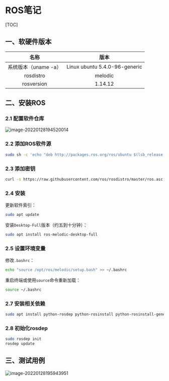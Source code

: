 # ROS笔记

[TOC]

## 一、软硬件版本

|         名称         |             版本              |
| :------------------: | :---------------------------: |
| 系统版本（uname -a） | Linux ubuntu 5.4.0-96-generic |
|      rosdistro       |            melodic            |
|      rosversion      |            1.14.12            |

## 二、安装ROS

### 2.1 配置软件仓库

![image-20220128194520014](https://gitee.com/jxprog/PicBed/raw/master/md/2022/01/2022-01-28-194521.png)

### 2.2 添加ROS软件源

```bash
sudo sh -c 'echo "deb http://packages.ros.org/ros/ubuntu $(lsb_release -sc) main" > /etc/apt/sources.list.d/ros-latest.list'
```

### 2.3 添加密钥

```bash
curl -s https://raw.githubusercontent.com/ros/rosdistro/master/ros.asc | sudo apt-key add -
```

### 2.4 安装

更新软件索引：

```bash
sudo apt update
```

安装`Desktop-Full`版本（约五到十分钟）：

```bash
sudo apt install ros-melodic-desktop-full
```

### 2.5 设置环境变量

修改`.bashrc`：

```bash
echo "source /opt/ros/melodic/setup.bash" >> ~/.bashrc
```

重启终端或使用`source`命令重新加载：

```bash
source ~/.bashrc
```

### 2.7 安装相关依赖

```bash
sudo apt install python-rosdep python-rosinstall python-rosinstall-generator python-wstool build-essential
```

### 2.8 初始化rosdep

```bash
sudo rosdep init
rosdep update
```

## 三、测试用例

![image-20220128195943951](https://gitee.com/jxprog/PicBed/raw/master/md/2022/01/2022-01-28-195945.png)